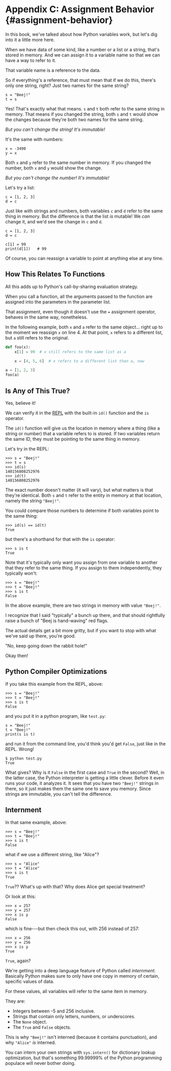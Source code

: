 # Appendix C: Assignment Behavior {#assignment-behavior}

In this book, we've talked about how Python variables work, but let's
dig into it a little more here.

When we have data of some kind, like a number or a list or a string,
that's stored in memory. And we can assign it to a variable name so that
we can have a way to refer to it.

That variable name is a reference to the data.

So if everything's a reference, that must mean that if we do this,
there's only one string, right? Just two names for the same string?

``` {.py}
s = "Beej!"
t = s
```

Yes! That's exactly what that means. `s` and `t` both refer to the same
string in memory. That means if you changed the string, both `s` and `t`
would show the changes because they're both two names for the same
string.

_But you can't change the string! It's immutable!_

It's the same with numbers:

``` {.py}
x = -3490
y = x
```

Both `x` and `y` refer to the same number in memory. If you changed the
number, both `x` and `y` would show the change.

_But you can't change the number! It's immutable!_

Let's try a list:

``` {.py}
c = [1, 2, 3]
d = c
```

Just like with strings and numbers, both variables `c` and `d` refer to
the same thing in memory. But the difference is that the list _is_
mutable! We _can_ change it, and we'd see the change in `c` and `d`.

``` {.py}
c = [1, 2, 3]
d = c

c[1] = 99
print(d[1])   # 99
```

Of course, you can reassign a variable to point at anything else at any time.

## How This Relates To Functions

All this adds up to Python's call-by-sharing evaluation strategy.

When you call a function, all the arguments passed to the function are
assigned into the parameters in the parameter list.

That assignment, even though it doesn't use the `=` assignment operator,
behaves in the same way, nonetheless.

In the following example, both `x` and `a` refer to the same object...
right up to the moment we reassign `x` on line 4. At that point, `x`
refers to a different list, but `a` still refers to the original.

``` {.py .numberLines}
def foo(x):
    x[1] = 99  # x still refers to the same list as a

    x = [4, 5, 6]  # x refers to a different list than a, now

a = [1, 2, 3]
foo(a)
```

## Is Any of This True?

Yes, believe it!

We can verify it in the [REPL](#repl) with the built-in `id()` function
and the `is` operator.

The `id()` function will give us the location in memory where a thing
(like a string or number) that a variable refers to is stored. If two
variables return the same ID, they must be pointing to the same thing in
memory.

Let's try in the REPL:

``` {.py}
>>> s = "Beej!"
>>> t = s
>>> id(s)
140156808252976
>>> id(t)
140156808252976
```

The exact number doesn't matter (it will vary), but what matters is that
they're identical. Both `s` and `t` refer to the entity in memory at
that location, namely the string `"Beej!"`.

You could compare those numbers to determine if both variables point to
the same thing:

``` {.py}
>>> id(s) == id(t)
True
```

but there's a shorthand for that with the `is` operator:

``` {.py}
>>> s is t
True
```

Note that it's typically only want you assign from one variable to
another that they refer to the same thing. If you assign to them
independently, they typically won't:

``` {.py}
>>> s = "Beej!"
>>> t = "Beej!"
>>> s is t
False
```

In the above example, there are two strings in memory with value
`"Beej!"`.

I recognize that I said "typically" a bunch up there, and that should
rightfully raise a bunch of "Beej is hand-waving" red flags.

The actual details get a bit more gritty, but if you want to stop with
what we've said up there, you're good.

"No, keep going down the rabbit hole!"

Okay then!

## Python Compiler Optimizations

If you take this example from the REPL, above:

``` {.py}
>>> s = "Beej!"
>>> t = "Beej!"
>>> s is t
False
```

and you put it in a python program, like `test.py`:

``` {.py}
s = "Beej!"
t = "Beej!"
print(s is t)
```

and run it from the command line, you'd think you'd get `False`, just
like in the REPL. Wrong!

``` {.default}
$ python test.py
True
```

What gives? Why is it `False` in the first case and `True` in the
second? Well, in the latter case, the Python interpreter is getting a
little clever. Before it even runs your code, it analyzes it. It sees
that you have two `"Beej!"` strings in there, so it just makes them the
same one to save you memory. Since strings are immutable, you can't tell
the difference.

## Internment

In that same example, above:

``` {.py}
>>> s = "Beej!"
>>> t = "Beej!"
>>> s is t
False
```

what if we use a different string, like "Alice"?

``` {.py}
>>> s = "Alice"
>>> t = "Alice"
>>> s is t
True
```

`True`?? What's up with that? Why does Alice get special treatment?

Or look at this:

``` {.py}
>>> x = 257
>>> y = 257
>>> x is y
False
```

which is fine---but then check this out, with 256 instead of 257:

``` {.py}
>>> x = 256
>>> y = 256
>>> x is y
True
```

`True`, again?

We're getting into a deep language feature of Python called
_internment_. Basically Python makes sure to only have one copy in
memory of certain, specific values of data.

For these values, all variables will refer to the same item in memory.

They are:

* Integers between -5 and 256 inclusive.
* Strings that contain only letters, numbers, or underscores.
* The `None` object.
* The `True` and `False` objects.

This is why `"Beej!"` isn't interned (because it contains punctuation),
and why `"Alice"` _is_ interned.

You can intern your own strings with `sys.intern()` for dictionary
lookup optimization, but that's something 99.99999% of the Python
programming populace will never bother doing.
